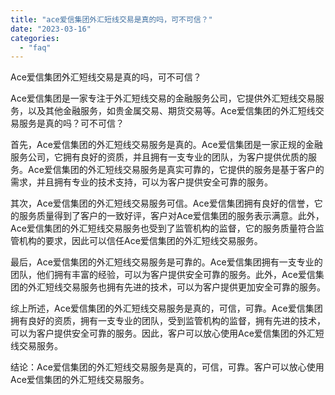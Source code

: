 ```yaml
---
title: "ace爱信集团外汇短线交易是真的吗，可不可信？"
date: "2023-03-16"
categories: 
  - "faq"
---
```


Ace爱信集团外汇短线交易是真的吗，可不可信？

Ace爱信集团是一家专注于外汇短线交易的金融服务公司，它提供外汇短线交易服务，以及其他金融服务，如贵金属交易、期货交易等。Ace爱信集团的外汇短线交易服务是真的吗？可不可信？

首先，Ace爱信集团的外汇短线交易服务是真的。Ace爱信集团是一家正规的金融服务公司，它拥有良好的资质，并且拥有一支专业的团队，为客户提供优质的服务。Ace爱信集团的外汇短线交易服务是真实可靠的，它提供的服务是基于客户的需求，并且拥有专业的技术支持，可以为客户提供安全可靠的服务。

其次，Ace爱信集团的外汇短线交易服务可信。Ace爱信集团拥有良好的信誉，它的服务质量得到了客户的一致好评，客户对Ace爱信集团的服务表示满意。此外，Ace爱信集团的外汇短线交易服务也受到了监管机构的监督，它的服务质量符合监管机构的要求，因此可以信任Ace爱信集团的外汇短线交易服务。

最后，Ace爱信集团的外汇短线交易服务是可靠的。Ace爱信集团拥有一支专业的团队，他们拥有丰富的经验，可以为客户提供安全可靠的服务。此外，Ace爱信集团的外汇短线交易服务也拥有先进的技术，可以为客户提供更加安全可靠的服务。

综上所述，Ace爱信集团的外汇短线交易服务是真的，可信，可靠。Ace爱信集团拥有良好的资质，拥有一支专业的团队，受到监管机构的监督，拥有先进的技术，可以为客户提供安全可靠的服务。因此，客户可以放心使用Ace爱信集团的外汇短线交易服务。

结论：Ace爱信集团的外汇短线交易服务是真的，可信，可靠。客户可以放心使用Ace爱信集团的外汇短线交易服务。
